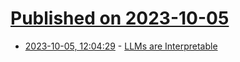 # [Published on 2023-10-05](index.md)

* [2023-10-05, 12:04:29](https://lobste.rs/s/ig1jev/llms_are_interpretable) - [LLMs are Interpretable](https://timkellogg.me/blog/2023/10/01/interpretability)
